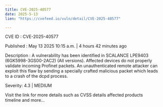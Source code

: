 ```yaml
---
title: CVE-2025-40577
date: 2025-5-13
lien: "https://cvefeed.io/vuln/detail/CVE-2025-40577"

---
```


CVE ID : CVE-2025-40577

Published :  May 13
2025
10:15 a.m. | 4 hours
42 minutes ago

Description : A vulnerability has been identified in SCALANCE LPE9403 (6GK5998-3GS00-2AC2) (All versions). Affected devices do not properly validate incoming Profinet packets.
An unauthenticated remote attacker can exploit this flaw by sending a specially crafted malicious packet
which leads to a crash of the dcpd process.

Severity: 4.3 | MEDIUM

Visit the link for more details
such as CVSS details
affected products
timeline
and more...
